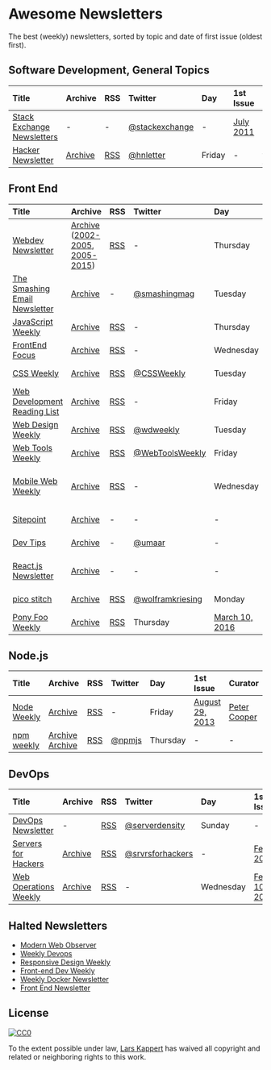 # Awesome Newsletters

The best (weekly) newsletters, sorted by topic and date of first issue (oldest first).

## Software Development, General Topics

Title | Archive | RSS | Twitter | Day | 1st Issue | Curator | Publisher
:--|:--|:--|:--|:--|:--|:--|:--
[Stack Exchange Newsletters](http://stackexchange.com/newsletters) | - | - | [@stackexchange](https://twitter.com/stackexchange) | - | [July 2011](https://blog.stackexchange.com/2011/07/stack-exchange-site-newsletters/) | - | stack exchange, inc
[Hacker Newsletter](http://www.hackernewsletter.com) | [Archive](http://us1.campaign-archive2.com/home/?u=faa8eb4ef3a111cef92c4f3d4&id=e505c88a2e) | [RSS](http://us1.campaign-archive1.com/feed?u=faa8eb4ef3a111cef92c4f3d4&id=e505c88a2e) | [@hnletter](https://twitter.com/hnletter) | Friday | - | [Kale Davis](http://www.kaledavis.com) | N/A

## Front End

Title | Archive | RSS | Twitter | Day | 1st Issue | Curator | Publisher
:--|:--|:--|:--|:--|:--|:--|:--
[Webdev Newsletter](http://www.d.umn.edu/itss/training/online/webdesign/webdev_listserv.html) | [Archive](https://groups.google.com/a/d.umn.edu/forum/?hl=en#!forum/webdev) ([2002-2005](http://www.d.umn.edu/~lcarlson/newsletter/), [2005-2015](http://www.d.umn.edu/~lcarlson/newsletter_mailman_archives/)) | [RSS](https://groups.google.com/a/d.umn.edu/forum/feed/webdev/msgs/rss.xml) | - | Thursday | [July, 2002](http://www.d.umn.edu/~lcarlson/newsletter/vol_01_200207-200306/01.txt) | Laura L. Carlson | -
[The Smashing Email Newsletter](https://www.smashingmagazine.com/the-smashing-newsletter/) | [Archive](https://www.smashingmagazine.com/the-smashing-newsletter) | - | [@smashingmag](https://twitter.com/smashingmag) | Tuesday | - | [Smashing Editorial](https://www.smashingmagazine.com/author/newsletter-team/) | N/A
[JavaScript Weekly](http://javascriptweekly.com) | [Archive](http://javascriptweekly.com/issues) | [RSS](http://javascriptweekly.com/rss/21c3fohl) | - | Thursday | [November 12, 2010](http://javascriptweekly.com/issues/1) | [Peter Cooper](https://twitter.com/peterc) | [Cooper Press](https://cooperpress.com)
[FrontEnd Focus](http://frontendfocus.co) | [Archive](http://frontendfocus.co/issues) | [RSS](http://frontendfocus.co/rss/1flbhgd0) | - | Wednesday | [August 24, 2011](http://frontendfocus.co/issues/1) | [Peter Cooper](https://twitter.com/peterc) | [Cooper Press](https://cooperpress.com)
[CSS Weekly](http://css-weekly.com) | [Archive](http://css-weekly.com/archives/) | [RSS](http://feeds.feedburner.com/CSS-Weekly) | [@CSSWeekly](https://twitter.com/CSSWeekly) | Tuesday | [March 26, 2012](http://css-weekly.com/issue-1/) | [Zoran Jambor](https://twitter.com/zoranjambor) | N/A
[Web Development Reading List](https://wdrl.info) | [Archive](https://wdrl.info/archive/) | [RSS](https://wdrl.info/feed) | - | Friday | [June 27, 2013](https://wdrl.info/archive/1/) | [Anselm Hannemann](https://helloanselm.com) | N/A
[Web Design Weekly](https://web-design-weekly.com) | [Archive](https://web-design-weekly.com/archive/) | [RSS](http://feeds.feedburner.com/webdesignweekly) | [@wdweekly](https://twitter.com/wdweekly) | Tuesday | [July 2, 2011](https://web-design-weekly.com/2011/07/02/web-design-weekly-1-2/) | [Jake Bresnehan](http://jakebresnehan.com) | N/A
[Web Tools Weekly](http://webtoolsweekly.com) | [Archive](http://webtoolsweekly.com/#archive) | [RSS](http://feeds.feedburner.com/WebToolsWeekly) | [@WebToolsWeekly](https://twitter.com/WebToolsWeekly) | Friday | [July 23, 2013](http://webtoolsweekly.com/archives/issue-1/) | [Louis Lazaris](https://twitter.com/ImpressiveWebs) | N/A
[Mobile Web Weekly](https://mobilewebweekly.com) | [Archive](https://mobilewebweekly.com/issues) | [RSS](https://mobilewebweekly.com/rss/1cmgf969) | - | Wednesday | [April 7, 2014](http://mobilewebweekly.co/issues/1) | [Brian Rinaldi](https://twitter.com/remotesynth), [Holly Schinski](https://twitter.com/devgirlFL) | [Cooper Press](https://cooperpress.com)
[Sitepoint](https://www.sitepoint.com/newsletter/) | [Archive](https://www.sitepoint.com/newsletter-archive/) | - | - | - | [July 23, 2014](http://sitepointdotcom.createsend.com/t/ViewEmailArchive/y/98CFA3DC7A9C9BD6/C67FD2F38AC4859C/) | - | SitePoint Pty. Ltd.
[Dev Tips](https://umaar.com/dev-tips/) | [Archive](https://umaar.com/dev-tips/) | - | [@umaar](https://twitter.com/umaar) | - | [April 15, 2015](https://umaar.com/dev-tips/1-port-forward/) | [Umar Hansa](https://umaar.com/) | N/A
[React.js Newsletter](http://reactjsnewsletter.com) | [Archive](http://reactjsnewsletter.com/issues) | - | - | - | [December 30, 2015](http://reactjsnewsletter.com/issues/1) | [Tyler McGinnis](https://twitter.com/tylermcginnis33), [Ean Platter](https://twitter.com/eanplatter)
[pico stitch]() | [Archive](http://us15.campaign-archive1.com/home/?u=255b6e97fa550b55e8a9d42b8&id=6415e108fa) | [RSS](http://us15.campaign-archive2.com/feed?u=255b6e97fa550b55e8a9d42b8&id=6415e108fa) | [@wolframkriesing](https://twitter.com/wolframkriesing) | Monday | [February 28, 2017](http://us15.campaign-archive2.com/?u=255b6e97fa550b55e8a9d42b8&id=71b31ae4f6) | [Wolfram Kriesing](http://picostitch.com/)
[Pony Foo Weekly]() | [Archive](https://ponyfoo.com/weekly/history) | [RSS](https://ponyfoo.com/weekly/feed) | Thursday | [March 10, 2016](https://ponyfoo.com/weekly/1/deployments-performance-es6-art-and-math) | [Nicolás Bevacqua](https://twitter.com/nzgb)

## Node.js

Title | Archive | RSS | Twitter | Day | 1st Issue | Curator | Publisher
:--|:--|:--|:--|:--|:--|:--|:--
[Node Weekly](http://nodeweekly.com) | [Archive](http://nodeweekly.com/issues) | [RSS](http://nodeweekly.com/rss/1k471e6h) | - | Friday | [August 29, 2013](http://nodeweekly.com/issues/1) | [Peter Cooper](https://twitter.com/peterc) | [Cooper Press](https://cooperpress.com)
[npm weekly](https://www.npmjs.com/npm-weekly) | [Archive](http://us9.campaign-archive2.com/home/?u=077dfd41302a71310cef619e5&id=e17fe5d778) [Archive](https://medium.com/npm-inc/tagged/npm-weekly) | [RSS](http://us9.campaign-archive2.com/feed?u=077dfd41302a71310cef619e5&id=e17fe5d778) | [@npmjs](https://twitter.com/npmjs) | Thursday | - | - | [npm, Inc.](https://www.npmjs.com/about)

## DevOps

Title | Archive | RSS | Twitter | Day | 1st Issue | Curator | Publisher
:--|:--|:--|:--|:--|:--|:--|:--
[DevOps Newsletter](https://blog.serverdensity.com/devops-newsletter/) | - | [RSS](http://feeds.feedburner.com/serverdensity) | [@serverdensity](https://twitter.com/serverdensity) | Sunday | - | - | [server density](https://www.serverdensity.com)
[Servers for Hackers](https://serversforhackers.com/editions) | [Archive](https://serversforhackers.com/editions) | [RSS](https://serversforhackers.com/feed) | [@srvrsforhackers](https://twitter.com/srvrsforhackers) | - | [Feb 25, 2014](https://serversforhackers.com/configuring-apache-virtual-hosts) | - | -
[Web Operations Weekly](http://webopsweekly.com) | [Archive](http://webopsweekly.com/issues) | [RSS](http://webopsweekly.com/rss/22ck275b) | - | Wednesday | [February 10, 2015](http://webopsweekly.com/issues/1) | - | [Cooper Press](https://cooperpress.com)

## Halted Newsletters

* [Modern Web Observer](http://modernweb.com/modern-web-observer/)
* [Weekly Devops](http://www.devopsweekly.com)
* [Responsive Design Weekly](http://responsivedesignweekly.com)
* [Front-end Dev Weekly](http://frontenddevweekly.com)
* [Weekly Docker Newsletter](https://www.docker.com/newsletter-subscription)
* [Front End Newsletter](http://frontendnewsletter.com)

## License

[![CC0](http://i.creativecommons.org/p/zero/1.0/88x31.png)](http://creativecommons.org/publicdomain/zero/1.0/)

To the extent possible under law, [Lars Kappert](https://webpro.nl) has waived all copyright and related or neighboring rights to this work.
